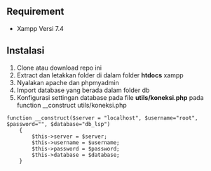 ## Requirement

- Xampp Versi 7.4

## Instalasi

1. Clone atau download repo ini
2. Extract dan letakkan folder di dalam folder **htdocs** xampp
3. Nyalakan apache dan phpmyadmin
4. Import database yang berada dalam folder db
5. Konfigurasi settingan database pada file **utils/koneksi.php** pada function \_\_construct
   utils/koneksi.php

```
function __construct($server = "localhost", $username="root", $password="", $database="db_lsp")
    {
        $this->server = $server;
        $this->username = $username;
        $this->password = $password;
        $this->database = $database;
    }
```
